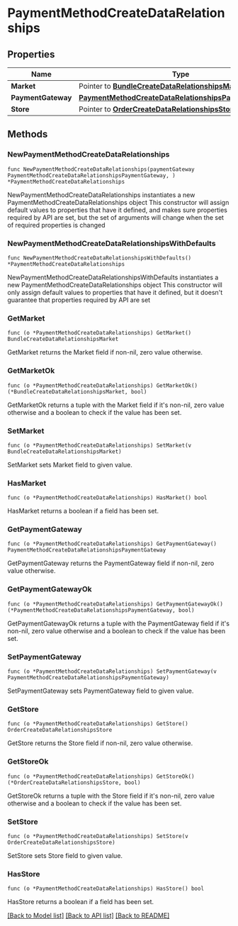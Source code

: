 # PaymentMethodCreateDataRelationships

## Properties

Name | Type | Description | Notes
------------ | ------------- | ------------- | -------------
**Market** | Pointer to [**BundleCreateDataRelationshipsMarket**](BundleCreateDataRelationshipsMarket.md) |  | [optional] 
**PaymentGateway** | [**PaymentMethodCreateDataRelationshipsPaymentGateway**](PaymentMethodCreateDataRelationshipsPaymentGateway.md) |  | 
**Store** | Pointer to [**OrderCreateDataRelationshipsStore**](OrderCreateDataRelationshipsStore.md) |  | [optional] 

## Methods

### NewPaymentMethodCreateDataRelationships

`func NewPaymentMethodCreateDataRelationships(paymentGateway PaymentMethodCreateDataRelationshipsPaymentGateway, ) *PaymentMethodCreateDataRelationships`

NewPaymentMethodCreateDataRelationships instantiates a new PaymentMethodCreateDataRelationships object
This constructor will assign default values to properties that have it defined,
and makes sure properties required by API are set, but the set of arguments
will change when the set of required properties is changed

### NewPaymentMethodCreateDataRelationshipsWithDefaults

`func NewPaymentMethodCreateDataRelationshipsWithDefaults() *PaymentMethodCreateDataRelationships`

NewPaymentMethodCreateDataRelationshipsWithDefaults instantiates a new PaymentMethodCreateDataRelationships object
This constructor will only assign default values to properties that have it defined,
but it doesn't guarantee that properties required by API are set

### GetMarket

`func (o *PaymentMethodCreateDataRelationships) GetMarket() BundleCreateDataRelationshipsMarket`

GetMarket returns the Market field if non-nil, zero value otherwise.

### GetMarketOk

`func (o *PaymentMethodCreateDataRelationships) GetMarketOk() (*BundleCreateDataRelationshipsMarket, bool)`

GetMarketOk returns a tuple with the Market field if it's non-nil, zero value otherwise
and a boolean to check if the value has been set.

### SetMarket

`func (o *PaymentMethodCreateDataRelationships) SetMarket(v BundleCreateDataRelationshipsMarket)`

SetMarket sets Market field to given value.

### HasMarket

`func (o *PaymentMethodCreateDataRelationships) HasMarket() bool`

HasMarket returns a boolean if a field has been set.

### GetPaymentGateway

`func (o *PaymentMethodCreateDataRelationships) GetPaymentGateway() PaymentMethodCreateDataRelationshipsPaymentGateway`

GetPaymentGateway returns the PaymentGateway field if non-nil, zero value otherwise.

### GetPaymentGatewayOk

`func (o *PaymentMethodCreateDataRelationships) GetPaymentGatewayOk() (*PaymentMethodCreateDataRelationshipsPaymentGateway, bool)`

GetPaymentGatewayOk returns a tuple with the PaymentGateway field if it's non-nil, zero value otherwise
and a boolean to check if the value has been set.

### SetPaymentGateway

`func (o *PaymentMethodCreateDataRelationships) SetPaymentGateway(v PaymentMethodCreateDataRelationshipsPaymentGateway)`

SetPaymentGateway sets PaymentGateway field to given value.


### GetStore

`func (o *PaymentMethodCreateDataRelationships) GetStore() OrderCreateDataRelationshipsStore`

GetStore returns the Store field if non-nil, zero value otherwise.

### GetStoreOk

`func (o *PaymentMethodCreateDataRelationships) GetStoreOk() (*OrderCreateDataRelationshipsStore, bool)`

GetStoreOk returns a tuple with the Store field if it's non-nil, zero value otherwise
and a boolean to check if the value has been set.

### SetStore

`func (o *PaymentMethodCreateDataRelationships) SetStore(v OrderCreateDataRelationshipsStore)`

SetStore sets Store field to given value.

### HasStore

`func (o *PaymentMethodCreateDataRelationships) HasStore() bool`

HasStore returns a boolean if a field has been set.


[[Back to Model list]](../README.md#documentation-for-models) [[Back to API list]](../README.md#documentation-for-api-endpoints) [[Back to README]](../README.md)


